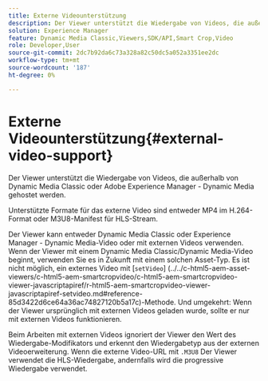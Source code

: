 ```yaml
---
title: Externe Videounterstützung
description: Der Viewer unterstützt die Wiedergabe von Videos, die außerhalb von Dynamic Media Classic oder Adobe Experience Manager - Dynamic Media gehostet werden.
solution: Experience Manager
feature: Dynamic Media Classic,Viewers,SDK/API,Smart Crop,Video
role: Developer,User
source-git-commit: 2dc7b92da6c73a328a82c50dc5a052a3351ee2dc
workflow-type: tm+mt
source-wordcount: '187'
ht-degree: 0%

---
```


# Externe Videounterstützung{#external-video-support}

Der Viewer unterstützt die Wiedergabe von Videos, die außerhalb von Dynamic Media Classic oder Adobe Experience Manager - Dynamic Media gehostet werden.

Unterstützte Formate für das externe Video sind entweder MP4 im H.264-Format oder M3U8-Manifest für HLS-Stream.

Der Viewer kann entweder Dynamic Media Classic oder Experience Manager - Dynamic Media-Video oder mit externen Videos verwenden. Wenn der Viewer mit einem Dynamic Media Classic/Dynamic Media-Video beginnt, verwenden Sie es in Zukunft mit einem solchen Asset-Typ. Es ist nicht möglich, ein externes Video mit [`setVideo`]
(../../c-html5-aem-asset-viewers/c-html5-aem-smartcropvideo/c-html5-aem-smartcropvideo-viewer-javascriptapiref/r-html5-aem-smartcropvideo-viewer-javascriptapiref-setvideo.md#reference-85d3422d6ce64a36ac74827120b5a17c)-Methode. Und umgekehrt: Wenn der Viewer ursprünglich mit externen Videos geladen wurde, sollte er nur mit externen Videos funktionieren.

Beim Arbeiten mit externen Videos ignoriert der Viewer den Wert des Wiedergabe-Modifikators und erkennt den Wiedergabetyp aus der externen Videoerweiterung. Wenn die externe Video-URL mit `.M3U8` Der Viewer verwendet die HLS-Wiedergabe, andernfalls wird die progressive Wiedergabe verwendet.
